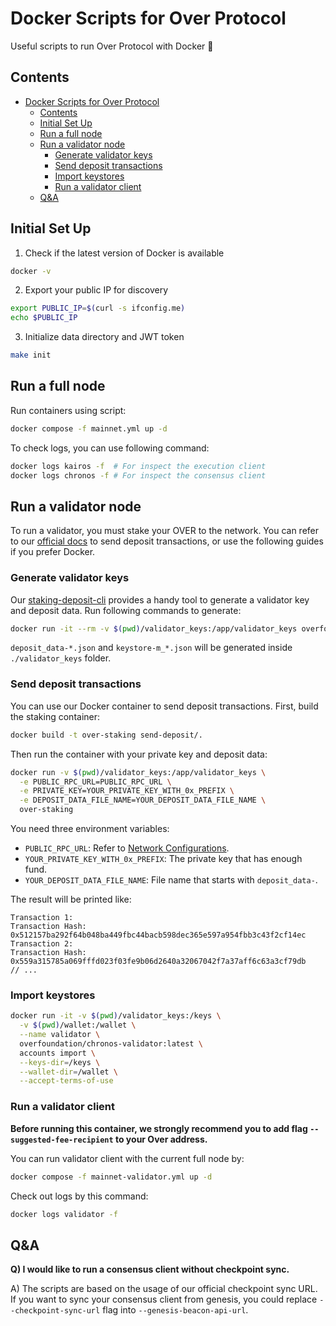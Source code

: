 # Docker Scripts for Over Protocol

Useful scripts to run Over Protocol with Docker 🐳

## Contents
- [Docker Scripts for Over Protocol](#docker-scripts-for-over-protocol)
  - [Contents](#contents)
  - [Initial Set Up](#initial-set-up)
  - [Run a full node](#run-a-full-node)
  - [Run a validator node](#run-a-validator-node)
    - [Generate validator keys](#generate-validator-keys)
    - [Send deposit transactions](#send-deposit-transactions)
    - [Import keystores](#import-keystores)
    - [Run a validator client](#run-a-validator-client)
  - [Q\&A](#qa)

## Initial Set Up

1. Check if the latest version of Docker is available
  
```bash
docker -v
```

2. Export your public IP for discovery

```bash
export PUBLIC_IP=$(curl -s ifconfig.me)
echo $PUBLIC_IP
```

3. Initialize data directory and JWT token

```bash
make init
```

## Run a full node

Run containers using script:

```bash
docker compose -f mainnet.yml up -d
```

To check logs, you can use following command:

```bash
docker logs kairos -f  # For inspect the execution client
docker logs chronos -f # For inspect the consensus client
```

## Run a validator node

To run a validator, you must stake your OVER to the network. You can refer to our [official docs](https://docs.over.network/operators/operate-validators) to send deposit transactions,
or use the following guides if you prefer Docker.

### Generate validator keys

Our [staking-deposit-cli](https://github.com/overprotocol/staking-deposit-cli) provides a handy tool to generate a validator key and deposit data.
Run following commands to generate:

```bash
docker run -it --rm -v $(pwd)/validator_keys:/app/validator_keys overfoundation/staking-deposit-cli:latest new-mnemonic
```

`deposit_data-*.json` and `keystore-m_*.json` will be generated inside `./validator_keys` folder.

### Send deposit transactions

You can use our Docker container to send deposit transactions. First, build the staking container:

```bash
docker build -t over-staking send-deposit/.
```

Then run the container with your private key and deposit data:

```bash
docker run -v $(pwd)/validator_keys:/app/validator_keys \
  -e PUBLIC_RPC_URL=PUBLIC_RPC_URL \
  -e PRIVATE_KEY=YOUR_PRIVATE_KEY_WITH_0x_PREFIX \
  -e DEPOSIT_DATA_FILE_NAME=YOUR_DEPOSIT_DATA_FILE_NAME \
  over-staking
```

You need three environment variables:
- `PUBLIC_RPC_URL`: Refer to [Network Configurations](https://docs.over.network/operators/run-a-node#network-configurations-).
- `YOUR_PRIVATE_KEY_WITH_0x_PREFIX`: The private key that has enough fund.
- `YOUR_DEPOSIT_DATA_FILE_NAME`: File name that starts with `deposit_data-`.

The result will be printed like:

```plaintext
Transaction 1:
Transaction Hash: 0x512157ba292f64b048ba449fbc44bacb598dec365e597a954fbb3c43f2cf14ec
Transaction 2:
Transaction Hash: 0x559a315785a069fffd023f03fe9b06d2640a32067042f7a37aff6c63a3cf79db
// ...
```

### Import keystores

```bash
docker run -it -v $(pwd)/validator_keys:/keys \
  -v $(pwd)/wallet:/wallet \
  --name validator \
  overfoundation/chronos-validator:latest \
  accounts import \
  --keys-dir=/keys \
  --wallet-dir=/wallet \
  --accept-terms-of-use
```

### Run a validator client

**Before running this container, we strongly recommend you to add flag `--suggested-fee-recipient` to your Over address.**

You can run validator client with the current full node by:

```bash
docker compose -f mainnet-validator.yml up -d
```

Check out logs by this command:

```bash
docker logs validator -f
```

## Q&A

**Q) I would like to run a consensus client without checkpoint sync.**

A) The scripts are based on the usage of our official checkpoint sync URL. If you want to sync your consensus client from genesis,
you could replace `--checkpoint-sync-url` flag into `--genesis-beacon-api-url`.